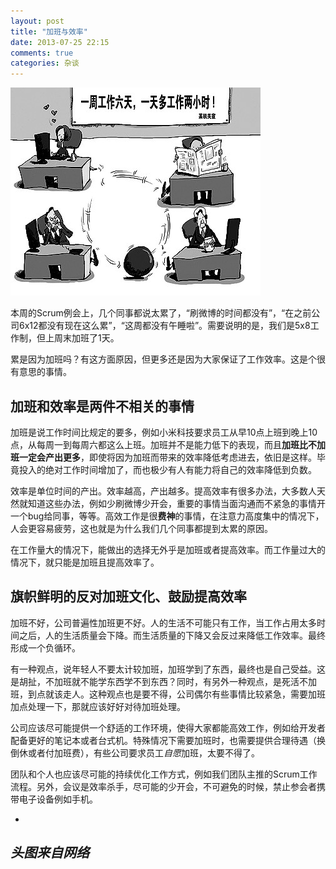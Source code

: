 ```yaml
---
layout: post
title: "加班与效率"
date: 2013-07-25 22:15
comments: true
categories: 杂谈
---
```

![加班与效率](/attachments/images/morework.jpg)

本周的Scrum例会上，几个同事都说太累了，“刷微博的时间都没有”，“在之前公司6x12都没有现在这么累”，“这周都没有午睡啦”。需要说明的是，我们是5x8工作制，但上周末加班了1天。

累是因为加班吗？有这方面原因，但更多还是因为大家保证了工作效率。这是个很有意思的事情。

## 加班和效率是两件不相关的事情

加班是说工作时间比规定的要多，例如小米科技要求员工从早10点上班到晚上10点，从每周一到每周六都这么上班。加班并不是能力低下的表现，而且**加班比不加班一定会产出更多**，即使将因为加班而带来的效率降低考虑进去，依旧是这样。毕竟投入的绝对工作时间增加了，而也极少有人有能力将自己的效率降低到负数。

效率是单位时间的产出。效率越高，产出越多。提高效率有很多办法，大多数人天然就知道这些办法，例如少刷微博少开会，重要的事情当面沟通而不紧急的事情开一个bug给同事，等等。高效工作是很**费神**的事情，在注意力高度集中的情况下，人会更容易疲劳，这也就是为什么我们几个同事都提到太累的原因。

在工作量大的情况下，能做出的选择无外乎是加班或者提高效率。而工作量过大的情况下，就只能是加班且提高效率了。

## 旗帜鲜明的反对加班文化、鼓励提高效率
加班不好，公司普遍性加班更不好。人的生活不可能只有工作，当工作占用太多时间之后，人的生活质量会下降。而生活质量的下降又会反过来降低工作效率。最终形成一个负循环。

有一种观点，说年轻人不要太计较加班，加班学到了东西，最终也是自己受益。这是胡扯，不加班就不能学东西学不到东西？同时，有另外一种观点，是死活不加班，到点就该走人。这种观点也是要不得，公司偶尔有些事情比较紧急，需要加班加点处理一下，那就应该好好对待加班处理。

公司应该尽可能提供一个舒适的工作环境，使得大家都能高效工作，例如给开发者配备更好的笔记本或者台式机。特殊情况下需要加班时，也需要提供合理待遇（换倒休或者付加班费），有些公司要求员工*自愿*加班，太要不得了。

团队和个人也应该尽可能的持续优化工作方式，例如我们团队主推的Scrum工作流程。另外，会议是效率杀手，尽可能的少开会，不可避免的时候，禁止参会者携带电子设备例如手机。

-
*头图来自网络*
-
